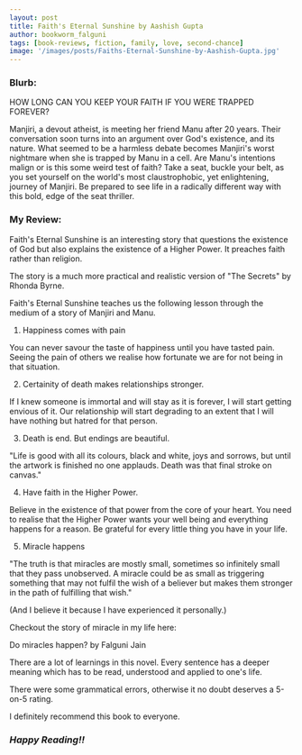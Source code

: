 ```yaml
---
layout: post
title: Faith's Eternal Sunshine by Aashish Gupta
author: bookworm_falguni
tags: [book-reviews, fiction, family, love, second-chance]
image: '/images/posts/Faiths-Eternal-Sunshine-by-Aashish-Gupta.jpg'
---
```

### **Blurb:**
HOW LONG CAN YOU KEEP YOUR FAITH IF YOU WERE TRAPPED FOREVER?

Manjiri, a devout atheist, is meeting her friend Manu after 20 years. Their conversation soon turns into an argument over God's existence, and its nature. What seemed to be a harmless debate becomes Manjiri's worst nightmare when she is trapped by Manu in a cell. Are Manu's intentions malign or is this some weird test of faith? Take a seat, buckle your belt, as you set yourself on the world's most claustrophobic, yet enlightening, journey of Manjiri. Be prepared to see life in a radically different way with this bold, edge of the seat thriller.

### **My Review:**
Faith's Eternal Sunshine is an interesting story that questions the existence of God but also explains the existence of a Higher Power. It preaches faith rather than religion.

The story is a much more practical and realistic version of "The Secrets" by Rhonda Byrne.

Faith's Eternal Sunshine teaches us the following lesson through the medium of a story of Manjiri and Manu.

1) Happiness comes with pain

You can never savour the taste of happiness until you have tasted pain. Seeing the pain of others we realise how fortunate we are for not being in that situation.

2) Certainity of death makes relationships stronger.

If I knew someone is immortal and will stay as it is forever, I will start getting envious of it. Our relationship will start degrading to an extent that I will have nothing but hatred for that person.

3) Death is end. But endings are beautiful.

"Life is good with all its colours, black and white, joys and sorrows, but until the artwork is finished no one applauds. Death was that final stroke on canvas."

4) Have faith in the Higher Power.

Believe in the existence of that power from the core of your heart. You need to realise that the Higher Power wants your well being and everything happens for a reason. Be grateful for every little thing you have in your life.

5) Miracle happens

"The truth is that miracles are mostly small, sometimes so infinitely small that they pass unobserved. A miracle could be as small as triggering something that may not fulfil the wish of a believer but makes them stronger in the path of fulfilling that wish."

(And I believe it because I have experienced it personally.)

Checkout the story of miracle in my life here:

Do miracles happen? by Falguni Jain

There are a lot of learnings in this novel. Every sentence has a deeper meaning which has to be read, understood and applied to one's life.

There were some grammatical errors, otherwise it no doubt deserves a 5-on-5 rating.

I definitely recommend this book to everyone. 

### ***Happy Reading!!***
